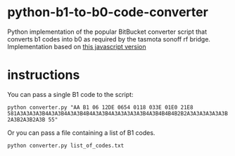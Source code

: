 # python-b1-to-b0-code-converter
Python implementation of the popular BitBucket converter script that converts b1 codes into b0 as required by the tasmota sonoff rf bridge. Implementation based on [this javascript version](https://github.com/francoismassart/0xB1-to-0xB0) 


# instructions

You can pass a single B1 code to the script:

```python converter.py "AA B1 06 12DE 0654 0118 033E 01E0 21E8 581A3A3A3A3B4A3A3B4A3A3B4B4A3A3B4A3A3A3A3A3B4A3B4B4B4B2B2A3A3A3A3A3A3B2A3B2A3B2A3B 55"```


Or you can pass a file containing a list of B1 codes.

```python converter.py list_of_codes.txt```

